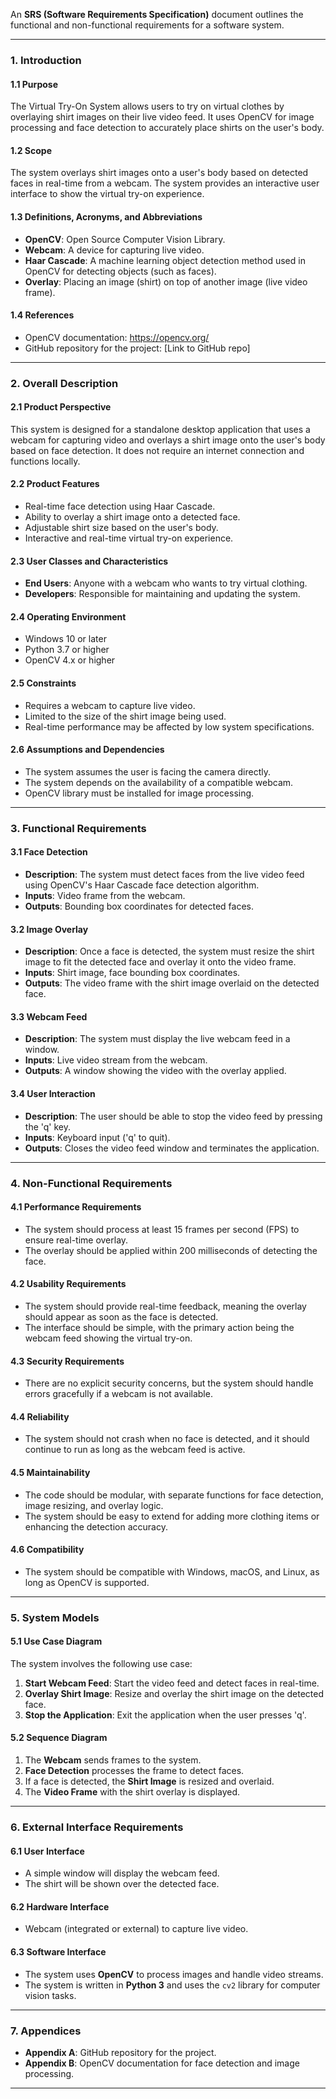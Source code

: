 An **SRS (Software Requirements Specification)** document outlines the functional and non-functional requirements for a software system. 

---

### **1. Introduction**
#### 1.1 Purpose
The Virtual Try-On System allows users to try on virtual clothes by overlaying shirt images on their live video feed. It uses OpenCV for image processing and face detection to accurately place shirts on the user's body.

#### 1.2 Scope
The system overlays shirt images onto a user's body based on detected faces in real-time from a webcam. The system provides an interactive user interface to show the virtual try-on experience.

#### 1.3 Definitions, Acronyms, and Abbreviations
- **OpenCV**: Open Source Computer Vision Library.
- **Webcam**: A device for capturing live video.
- **Haar Cascade**: A machine learning object detection method used in OpenCV for detecting objects (such as faces).
- **Overlay**: Placing an image (shirt) on top of another image (live video frame).

#### 1.4 References
- OpenCV documentation: https://opencv.org/
- GitHub repository for the project: [Link to GitHub repo]

---

### **2. Overall Description**
#### 2.1 Product Perspective
This system is designed for a standalone desktop application that uses a webcam for capturing video and overlays a shirt image onto the user's body based on face detection. It does not require an internet connection and functions locally.

#### 2.2 Product Features
- Real-time face detection using Haar Cascade.
- Ability to overlay a shirt image onto a detected face.
- Adjustable shirt size based on the user's body.
- Interactive and real-time virtual try-on experience.

#### 2.3 User Classes and Characteristics
- **End Users**: Anyone with a webcam who wants to try virtual clothing.
- **Developers**: Responsible for maintaining and updating the system.

#### 2.4 Operating Environment
- Windows 10 or later
- Python 3.7 or higher
- OpenCV 4.x or higher

#### 2.5 Constraints
- Requires a webcam to capture live video.
- Limited to the size of the shirt image being used.
- Real-time performance may be affected by low system specifications.

#### 2.6 Assumptions and Dependencies
- The system assumes the user is facing the camera directly.
- The system depends on the availability of a compatible webcam.
- OpenCV library must be installed for image processing.

---

### **3. Functional Requirements**
#### 3.1 Face Detection
- **Description**: The system must detect faces from the live video feed using OpenCV's Haar Cascade face detection algorithm.
- **Inputs**: Video frame from the webcam.
- **Outputs**: Bounding box coordinates for detected faces.

#### 3.2 Image Overlay
- **Description**: Once a face is detected, the system must resize the shirt image to fit the detected face and overlay it onto the video frame.
- **Inputs**: Shirt image, face bounding box coordinates.
- **Outputs**: The video frame with the shirt image overlaid on the detected face.

#### 3.3 Webcam Feed
- **Description**: The system must display the live webcam feed in a window.
- **Inputs**: Live video stream from the webcam.
- **Outputs**: A window showing the video with the overlay applied.

#### 3.4 User Interaction
- **Description**: The user should be able to stop the video feed by pressing the 'q' key.
- **Inputs**: Keyboard input ('q' to quit).
- **Outputs**: Closes the video feed window and terminates the application.

---

### **4. Non-Functional Requirements**
#### 4.1 Performance Requirements
- The system should process at least 15 frames per second (FPS) to ensure real-time overlay.
- The overlay should be applied within 200 milliseconds of detecting the face.

#### 4.2 Usability Requirements
- The system should provide real-time feedback, meaning the overlay should appear as soon as the face is detected.
- The interface should be simple, with the primary action being the webcam feed showing the virtual try-on.

#### 4.3 Security Requirements
- There are no explicit security concerns, but the system should handle errors gracefully if a webcam is not available.

#### 4.4 Reliability
- The system should not crash when no face is detected, and it should continue to run as long as the webcam feed is active.

#### 4.5 Maintainability
- The code should be modular, with separate functions for face detection, image resizing, and overlay logic.
- The system should be easy to extend for adding more clothing items or enhancing the detection accuracy.

#### 4.6 Compatibility
- The system should be compatible with Windows, macOS, and Linux, as long as OpenCV is supported.

---

### **5. System Models**
#### 5.1 Use Case Diagram
The system involves the following use case:
1. **Start Webcam Feed**: Start the video feed and detect faces in real-time.
2. **Overlay Shirt Image**: Resize and overlay the shirt image on the detected face.
3. **Stop the Application**: Exit the application when the user presses 'q'.

#### 5.2 Sequence Diagram
1. The **Webcam** sends frames to the system.
2. **Face Detection** processes the frame to detect faces.
3. If a face is detected, the **Shirt Image** is resized and overlaid.
4. The **Video Frame** with the shirt overlay is displayed.

---

### **6. External Interface Requirements**
#### 6.1 User Interface
- A simple window will display the webcam feed.
- The shirt will be shown over the detected face.

#### 6.2 Hardware Interface
- Webcam (integrated or external) to capture live video.

#### 6.3 Software Interface
- The system uses **OpenCV** to process images and handle video streams.
- The system is written in **Python 3** and uses the `cv2` library for computer vision tasks.

---

### **7. Appendices**
- **Appendix A**: GitHub repository for the project.
- **Appendix B**: OpenCV documentation for face detection and image processing.

---

